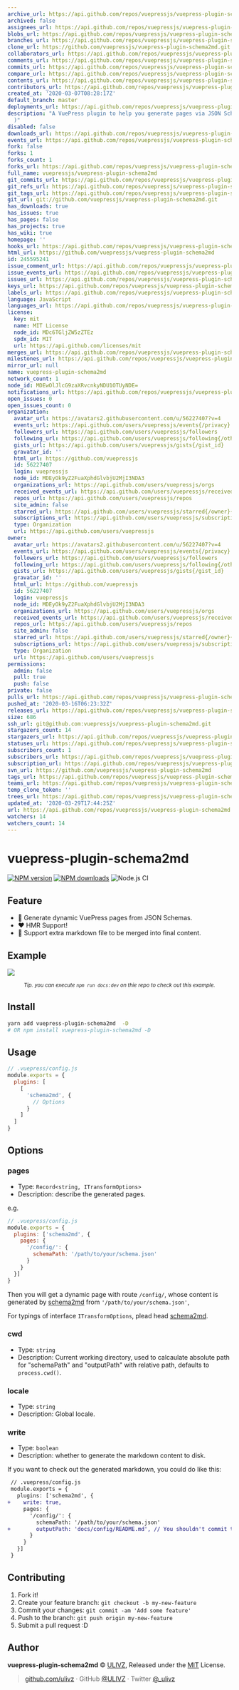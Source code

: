 ```yaml
---
archive_url: https://api.github.com/repos/vuepressjs/vuepress-plugin-schema2md/{archive_format}{/ref}
archived: false
assignees_url: https://api.github.com/repos/vuepressjs/vuepress-plugin-schema2md/assignees{/user}
blobs_url: https://api.github.com/repos/vuepressjs/vuepress-plugin-schema2md/git/blobs{/sha}
branches_url: https://api.github.com/repos/vuepressjs/vuepress-plugin-schema2md/branches{/branch}
clone_url: https://github.com/vuepressjs/vuepress-plugin-schema2md.git
collaborators_url: https://api.github.com/repos/vuepressjs/vuepress-plugin-schema2md/collaborators{/collaborator}
comments_url: https://api.github.com/repos/vuepressjs/vuepress-plugin-schema2md/comments{/number}
commits_url: https://api.github.com/repos/vuepressjs/vuepress-plugin-schema2md/commits{/sha}
compare_url: https://api.github.com/repos/vuepressjs/vuepress-plugin-schema2md/compare/{base}...{head}
contents_url: https://api.github.com/repos/vuepressjs/vuepress-plugin-schema2md/contents/{+path}
contributors_url: https://api.github.com/repos/vuepressjs/vuepress-plugin-schema2md/contributors
created_at: '2020-03-07T08:28:17Z'
default_branch: master
deployments_url: https://api.github.com/repos/vuepressjs/vuepress-plugin-schema2md/deployments
description: "A VuePress plugin to help you generate pages via JSON Schema (HMR \u2705\
  )"
disabled: false
downloads_url: https://api.github.com/repos/vuepressjs/vuepress-plugin-schema2md/downloads
events_url: https://api.github.com/repos/vuepressjs/vuepress-plugin-schema2md/events
fork: false
forks: 1
forks_count: 1
forks_url: https://api.github.com/repos/vuepressjs/vuepress-plugin-schema2md/forks
full_name: vuepressjs/vuepress-plugin-schema2md
git_commits_url: https://api.github.com/repos/vuepressjs/vuepress-plugin-schema2md/git/commits{/sha}
git_refs_url: https://api.github.com/repos/vuepressjs/vuepress-plugin-schema2md/git/refs{/sha}
git_tags_url: https://api.github.com/repos/vuepressjs/vuepress-plugin-schema2md/git/tags{/sha}
git_url: git://github.com/vuepressjs/vuepress-plugin-schema2md.git
has_downloads: true
has_issues: true
has_pages: false
has_projects: true
has_wiki: true
homepage: ''
hooks_url: https://api.github.com/repos/vuepressjs/vuepress-plugin-schema2md/hooks
html_url: https://github.com/vuepressjs/vuepress-plugin-schema2md
id: 245595241
issue_comment_url: https://api.github.com/repos/vuepressjs/vuepress-plugin-schema2md/issues/comments{/number}
issue_events_url: https://api.github.com/repos/vuepressjs/vuepress-plugin-schema2md/issues/events{/number}
issues_url: https://api.github.com/repos/vuepressjs/vuepress-plugin-schema2md/issues{/number}
keys_url: https://api.github.com/repos/vuepressjs/vuepress-plugin-schema2md/keys{/key_id}
labels_url: https://api.github.com/repos/vuepressjs/vuepress-plugin-schema2md/labels{/name}
language: JavaScript
languages_url: https://api.github.com/repos/vuepressjs/vuepress-plugin-schema2md/languages
license:
  key: mit
  name: MIT License
  node_id: MDc6TGljZW5zZTEz
  spdx_id: MIT
  url: https://api.github.com/licenses/mit
merges_url: https://api.github.com/repos/vuepressjs/vuepress-plugin-schema2md/merges
milestones_url: https://api.github.com/repos/vuepressjs/vuepress-plugin-schema2md/milestones{/number}
mirror_url: null
name: vuepress-plugin-schema2md
network_count: 1
node_id: MDEwOlJlcG9zaXRvcnkyNDU1OTUyNDE=
notifications_url: https://api.github.com/repos/vuepressjs/vuepress-plugin-schema2md/notifications{?since,all,participating}
open_issues: 0
open_issues_count: 0
organization:
  avatar_url: https://avatars2.githubusercontent.com/u/56227407?v=4
  events_url: https://api.github.com/users/vuepressjs/events{/privacy}
  followers_url: https://api.github.com/users/vuepressjs/followers
  following_url: https://api.github.com/users/vuepressjs/following{/other_user}
  gists_url: https://api.github.com/users/vuepressjs/gists{/gist_id}
  gravatar_id: ''
  html_url: https://github.com/vuepressjs
  id: 56227407
  login: vuepressjs
  node_id: MDEyOk9yZ2FuaXphdGlvbjU2MjI3NDA3
  organizations_url: https://api.github.com/users/vuepressjs/orgs
  received_events_url: https://api.github.com/users/vuepressjs/received_events
  repos_url: https://api.github.com/users/vuepressjs/repos
  site_admin: false
  starred_url: https://api.github.com/users/vuepressjs/starred{/owner}{/repo}
  subscriptions_url: https://api.github.com/users/vuepressjs/subscriptions
  type: Organization
  url: https://api.github.com/users/vuepressjs
owner:
  avatar_url: https://avatars2.githubusercontent.com/u/56227407?v=4
  events_url: https://api.github.com/users/vuepressjs/events{/privacy}
  followers_url: https://api.github.com/users/vuepressjs/followers
  following_url: https://api.github.com/users/vuepressjs/following{/other_user}
  gists_url: https://api.github.com/users/vuepressjs/gists{/gist_id}
  gravatar_id: ''
  html_url: https://github.com/vuepressjs
  id: 56227407
  login: vuepressjs
  node_id: MDEyOk9yZ2FuaXphdGlvbjU2MjI3NDA3
  organizations_url: https://api.github.com/users/vuepressjs/orgs
  received_events_url: https://api.github.com/users/vuepressjs/received_events
  repos_url: https://api.github.com/users/vuepressjs/repos
  site_admin: false
  starred_url: https://api.github.com/users/vuepressjs/starred{/owner}{/repo}
  subscriptions_url: https://api.github.com/users/vuepressjs/subscriptions
  type: Organization
  url: https://api.github.com/users/vuepressjs
permissions:
  admin: false
  pull: true
  push: false
private: false
pulls_url: https://api.github.com/repos/vuepressjs/vuepress-plugin-schema2md/pulls{/number}
pushed_at: '2020-03-16T06:23:32Z'
releases_url: https://api.github.com/repos/vuepressjs/vuepress-plugin-schema2md/releases{/id}
size: 686
ssh_url: git@github.com:vuepressjs/vuepress-plugin-schema2md.git
stargazers_count: 14
stargazers_url: https://api.github.com/repos/vuepressjs/vuepress-plugin-schema2md/stargazers
statuses_url: https://api.github.com/repos/vuepressjs/vuepress-plugin-schema2md/statuses/{sha}
subscribers_count: 1
subscribers_url: https://api.github.com/repos/vuepressjs/vuepress-plugin-schema2md/subscribers
subscription_url: https://api.github.com/repos/vuepressjs/vuepress-plugin-schema2md/subscription
svn_url: https://github.com/vuepressjs/vuepress-plugin-schema2md
tags_url: https://api.github.com/repos/vuepressjs/vuepress-plugin-schema2md/tags
teams_url: https://api.github.com/repos/vuepressjs/vuepress-plugin-schema2md/teams
temp_clone_token: ''
trees_url: https://api.github.com/repos/vuepressjs/vuepress-plugin-schema2md/git/trees{/sha}
updated_at: '2020-03-29T17:44:25Z'
url: https://api.github.com/repos/vuepressjs/vuepress-plugin-schema2md
watchers: 14
watchers_count: 14
---
```


# vuepress-plugin-schema2md

[![NPM version](https://img.shields.io/npm/v/vuepress-plugin-schema2md.svg?style=flat)](https://npmjs.com/package/vuepress-plugin-schema2md) [![NPM downloads](https://img.shields.io/npm/dm/vuepress-plugin-schema2md.svg?style=flat)](https://npmjs.com/package/vuepress-plugin-schema2md) ![Node.js CI](https://github.com/rich-lab/vuepress-plugin-schema2md/workflows/Node.js%20CI/badge.svg)

## Feature

- 📄 Generate dynamic VuePress pages from JSON Schemas.
- ❤️ HMR Support!
- 🎁 Support extra markdown file to be merged into final content.

## Example

![](https://raw.githubusercontent.com/VuePress/vuepress-plugin-schema2md/master/.media/demo.gif)

<p align="center">
  <small><i>Tip. you can execute <code>npm run docs:dev</code> on thie repo to check out this example.</i></small>
</p>


## Install

```bash
yarn add vuepress-plugin-schema2md  -D 
# OR npm install vuepress-plugin-schema2md -D
```

## Usage

```js
// .vuepress/config.js
module.exports = {
  plugins: [
    [
      'schema2md', {
        // Options
      }
    ]
  ]
}
```

## Options

### pages

- Type: `Record<string, ITransformOptions>`
- Description: describe the generated pages.

e.g.

```js
// .vuepress/config.js
module.exports = {
  plugins: ['schema2md', {
    pages: {
      '/config/': {
        schemaPath: '/path/to/your/schema.json'
      }
    }
  }]
}
```

Then you will get a dynamic page with route `/config/`, whose content is generated by [schema2md](https://github.com/rich-lab/schema2md) from `'/path/to/your/schema.json'`, 

For typings of interface `ITransformOptions`, plead head [schema2md](https://github.com/rich-lab/schema2md).

### cwd

- Type: `string`
- Description: Current working directory, used to calcaulate absolute path for "schemaPath" and "outputPath" with relative path, defaults to `process.cwd()`.

### locale

- Type: `string`
- Description: Global locale.

### write

- Type: `boolean`
- Description: whether to generate the markdown content to disk.

If you want to check out the generated markdown, you could do like this:

```diff
 // .vuepress/config.js
 module.exports = {
   plugins: ['schema2md', {
+    write: true,
     pages: {
       '/config/': {
         schemaPath: '/path/to/your/schema.json'
+        outputPath: 'docs/config/README.md', // You shouldn't commit this file.
       }
     }
   }]
 }
```

## Contributing

1. Fork it!
2. Create your feature branch: `git checkout -b my-new-feature`
3. Commit your changes: `git commit -am 'Add some feature'`
4. Push to the branch: `git push origin my-new-feature`
5. Submit a pull request :D


## Author

**vuepress-plugin-schema2md** © [ULIVZ](https://github.com/ulivz), Released under the [MIT](https://raw.githubusercontent.com/VuePress/vuepress-plugin-schema2md/master/LICENSE) License.<br>


> [github.com/ulivz](https://github.com/ulivz) · GitHub [@ULIVZ](https://github.com/ulivz) · Twitter [@_ulivz](https://twitter.com/_ulivz)


